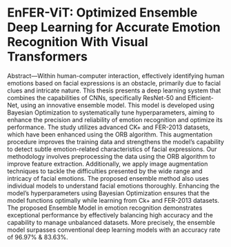 # EnFER-ViT: Optimized Ensemble Deep Learning for Accurate Emotion Recognition With Visual Transformers
Abstract—Within human-computer interaction, effectively
identifying human emotions based on facial expressions is an
obstacle, primarily due to facial clues and intricate nature. This
thesis presents a deep learning system that combines the capabilities of CNNs, specifically ResNet-50 and Efficient-Net, using
an innovative ensemble model. This model is developed using
Bayesian Optimization to systematically tune hyperparameters,
aiming to enhance the precision and reliability of emotion recognition and optimize its performance. The study utilizes advanced
CK+ and FER-2013 datasets, which have been enhanced using
the ORB algorithm. This augmentation procedure improves the
training data and strengthens the model’s capability to detect
subtle emotion-related characteristics of facial expressions. Our
methodology involves preprocessing the data using the ORB
algorithm to improve feature extraction. Additionally, we apply
image augmentation techniques to tackle the difficulties presented
by the wide range and intricacy of facial emotions. The proposed
ensemble method also uses individual models to understand facial
emotions thoroughly. Enhancing the model’s hyperparameters
using Bayesian Optimization ensures that the model functions
optimally while learning from Ck+ and FER-2013 datasets. The
proposed Ensemble Model in emotion recognition demonstrates
exceptional performance by effectively balancing high accuracy
and the capability to manage unbalanced datasets. More precisely, the ensemble model surpasses conventional deep learning
models with an accuracy rate of 96.97% & 83.63%.
